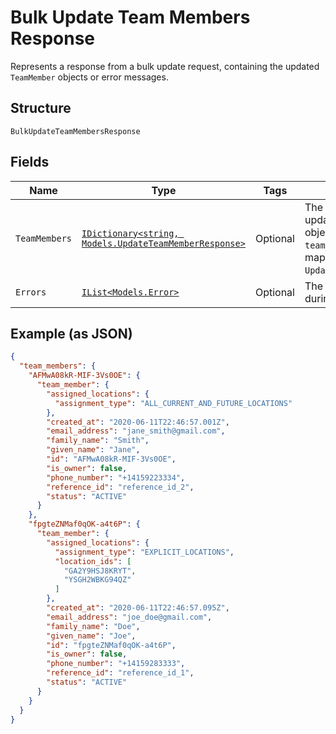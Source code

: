 
# Bulk Update Team Members Response

Represents a response from a bulk update request, containing the updated `TeamMember` objects or error messages.

## Structure

`BulkUpdateTeamMembersResponse`

## Fields

| Name | Type | Tags | Description |
|  --- | --- | --- | --- |
| `TeamMembers` | [`IDictionary<string, Models.UpdateTeamMemberResponse>`](/doc/models/update-team-member-response.md) | Optional | The successfully updated `TeamMember` objects. Each key is the `team_member_id` that maps to the `UpdateTeamMemberRequest`. |
| `Errors` | [`IList<Models.Error>`](/doc/models/error.md) | Optional | The errors that occurred during the request. |

## Example (as JSON)

```json
{
  "team_members": {
    "AFMwA08kR-MIF-3Vs0OE": {
      "team_member": {
        "assigned_locations": {
          "assignment_type": "ALL_CURRENT_AND_FUTURE_LOCATIONS"
        },
        "created_at": "2020-06-11T22:46:57.001Z",
        "email_address": "jane_smith@gmail.com",
        "family_name": "Smith",
        "given_name": "Jane",
        "id": "AFMwA08kR-MIF-3Vs0OE",
        "is_owner": false,
        "phone_number": "+14159223334",
        "reference_id": "reference_id_2",
        "status": "ACTIVE"
      }
    },
    "fpgteZNMaf0qOK-a4t6P": {
      "team_member": {
        "assigned_locations": {
          "assignment_type": "EXPLICIT_LOCATIONS",
          "location_ids": [
            "GA2Y9HSJ8KRYT",
            "YSGH2WBKG94QZ"
          ]
        },
        "created_at": "2020-06-11T22:46:57.095Z",
        "email_address": "joe_doe@gmail.com",
        "family_name": "Doe",
        "given_name": "Joe",
        "id": "fpgteZNMaf0qOK-a4t6P",
        "is_owner": false,
        "phone_number": "+14159283333",
        "reference_id": "reference_id_1",
        "status": "ACTIVE"
      }
    }
  }
}
```


